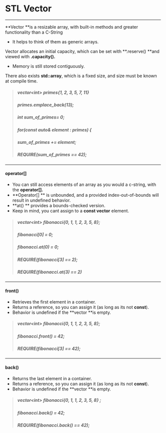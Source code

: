 # STL Vector

---

**Vector **is a resizable array, with built-in methods and greater functionality than a C-String

* It helps to think of them as generic arrays.

Vector allocates an initial capacity, which can be set with **.reserve\(\) **and viewed with **.capacity\(\).**

* Memory is still stored contiguously.

There also exists **std::array**, which is a fixed size, and size must be known at compile time.

> ##### vector&lt;int&gt; primes{1, 2, 3, 5, 7, 11}
>
> ##### primes.emplace\_back\(13\);
>
> ##### int sum\_of\_primes= 0;
>
> ##### for\(const auto& element : primes\) {
>
> ##### sum\_of\_primes += element;
>
> ##### 
>
> ##### REQUIRE\(sum\_of\_primes == 42\);

---

#### operator\[\]

* You can still access elements of an array as you would a c-string, with the **operator\[\].**
* **Operator\[\] ** is unbounded, and a provided index-out-of-bounds will result in undefined behavior.
* **at\(\) ** provides a bounds-checked version.
* Keep in mind, you cant assign to a **const vector** element.

> ##### vector&lt;int&gt; fibonacci{0, 1, 1, 2, 3, 5, 8};
>
> ##### fibonacci\[0\] = 0;
>
> ##### fibonacci.at\(0\) = 0;
>
> ##### REQUIRE\(fibonacci\[3\] == 2\);
>
> ##### REQUIRE\(fibonacci.at\(3\) == 2\)

---

#### front\(\)

* Retrieves the first element in a container.
* Returns a reference, so you can assign it \(as long as its not **const**\).
* Behavior is undefined if the **vector **is empty.

> ##### vector&lt;int&gt; fibonacci{0, 1, 1, 2, 3, 5, 8};
>
> ##### fibonacci.front\(\) = 42;
>
> ##### REQUIRE\(fibonacci\[3\] == 42\);

---

#### back\(\)

* Returns the last element in a container.
* Returns a reference, so you can assign it \(as long as its not **const**\).
* Behavior is undefined if the **vector **is empty.

> ##### vector&lt;int&gt; fibonacci{0, 1, 1, 2, 3, 5, 8} ;
>
> ##### fibonacci.back\(\) = 42;
>
> ##### REQUIRE\(fibonacci.back\(\) == 42\);



